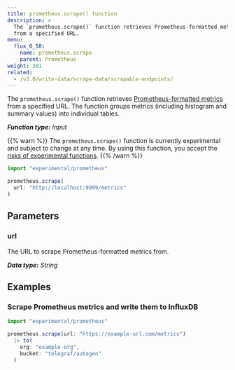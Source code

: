 ```yaml
---
title: prometheus.scrape() function
description: >
  The `prometheus.scrape()` function retrieves Prometheus-formatted metrics
  from a specified URL.
menu:
  flux_0_50:
    name: prometheus.scrape
    parent: Prometheus
weight: 301
related:
  - /v2.0/write-data/scrape-data/scrapable-endpoints/
---
```


The `prometheus.scrape()` function retrieves [Prometheus-formatted metrics](https://prometheus.io/docs/instrumenting/exposition_formats/)
from a specified URL.
The function groups metrics (including histogram and summary values) into individual tables.

_**Function type:** Input_

{{% warn %}}
The `prometheus.scrape()` function is currently experimental and subject to change at any time.
By using this function, you accept the [risks of experimental functions](/flux/v0.50/stdlib/experimental/#use-experimental-functions-at-your-own-risk).
{{% /warn %}}

```js
import "experimental/prometheus"

prometheus.scrape(
  url: "http://localhost:9999/metrics"
)
```

## Parameters

### url
The URL to scrape Prometheus-formatted metrics from.

_**Data type:** String_

## Examples

### Scrape Prometheus metrics and write them to InfluxDB
```js
import "experimental/prometheus"

prometheus.scrape(url: "https://example-url.com/metrics")
  |> to(
    org: "example-org",
    bucket: "telegraf/autogen"
  )
```
